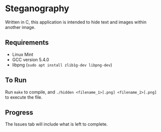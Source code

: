 # Steganography

Written in C, this application is intended to hide text and images within another image.

## Requirements

* Linux Mint
* GCC version 5.4.0
* libpng (`sudo apt install zlib1g-dev libpng-dev`)

## To Run

Run `make` to compile, and `./hidden <filename_1>[.png] <filename_2>[.png]` to execute the file.

## Progress

The Issues tab will include what is left to complete.
